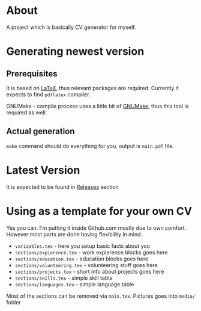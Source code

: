 About
======
A project which is basically CV generator for myself.

Generating newest version
==========================


Prerequisites
--------------
It is based on [LaTeX](https://www.latex-project.org/), thus relevant packages are required.
Currently it expects to find `pdflatex` compiler.

GNUMake - compile process uses a little bit of [GNUMake](https://www.gnu.org/software/make/), thus this tool is required as well

Actual generation
------------------
`make` command should do everything for you, output is `main.pdf` file.

Latest Version
===============
It is expected to be found in [Releases](https://github.com/zaibacu/cv/releases) section

Using as a template for your own CV
===================================
Yes you can. I'm putting it inside Github.com mostly due to own comfort.
However most parts are done having flexibility in mind.
- `variaables.tex` - here you setup basic facts about you
- `sections/expierence.tex` - work expierence blocks goes here
- `sections/education.tex` - education blocks goes here
- `sections/volunteering.tex` - volunteering stuff goes here
- `sections/projects.tex` - short info about projects goes here
- `sections/skills.tex` - simple skill table
- `sections/languages.tex` - simple language table

Most of the sections can be removed via `main.tex`.
Pictures goes into `media/` folder
